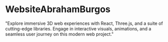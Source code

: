 # WebsiteAbrahamBurgos
"Explore immersive 3D web experiences with React, Three.js, and a suite of cutting-edge libraries. Engage in interactive visuals, animations, and a seamless user journey on this modern web project."

